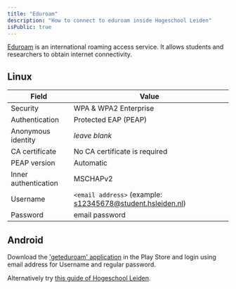 ```yaml
---
title: "Eduroam"
description: "How to connect to eduroam inside Hogeschool Leiden"
isPublic: true
---
```


[Eduroam](https://eduroam.org/) is an international roaming access service. It
allows students and researchers to obtain internet connectivity.

## Linux

| Field                | Value                                                    |
|----------------------|----------------------------------------------------------|
| Security             | WPA & WPA2 Enterprise                                    |
| Authentication       | Protected EAP (PEAP)                                     |
| Anonymous identity   | *leave blank*                                            |
| CA certificate       | No CA certificate is required                            |
| PEAP version         | Automatic                                                |
| Inner authentication | MSCHAPv2                                                 |
| Username             | `<email address>` (example: s12345678@student.hsleiden.nl) |
| Password             | email password                                           |

## Android

Download the ['geteduroam' application](https://play.google.com/store/apps/details?id=app.eduroam.geteduroam&hl=nl)
in the Play Store and login using email address for Username and regular
password.

Alternatively try [this guide of Hogeschool Leiden](https://hogeschoolleiden-my.sharepoint.com/personal/s1127868_student_hsleiden_nl/_layouts/15/onedrive.aspx?q=eduroam&searchScope=all&id=%2Fsites%2FPI%2Fict%2FGedeelde%20%20documenten%2FHandleiding%20eduroam%20verbinden%20of%20vergeten%20android%2Epdf&listurl=https%3A%2F%2Fhogeschoolleiden%2Esharepoint%2Ecom%2Fsites%2FPI%2Fict%2FGedeelde%20%20documenten&parentview=7).
